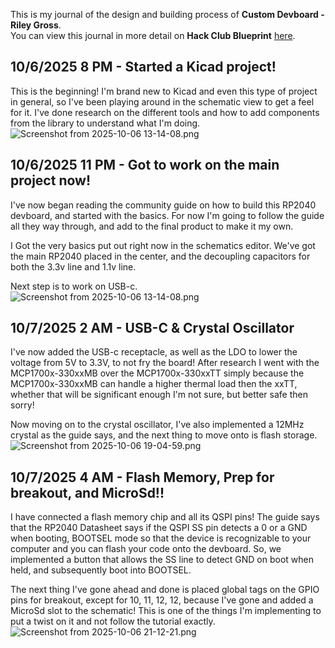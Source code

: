 <!--
  ===================    !!READ THIS NOTICE!!   ====================
  DO NOT edit this file manually. Your changes WILL BE OVERWRITTEN!
  This journal is auto generated and updated by Hack Club Blueprint.
  To edit this file, please edit your journal entries on Blueprint.
  ==================================================================
-->

This is my journal of the design and building process of **Custom Devboard - Riley Gross**.  
You can view this journal in more detail on **Hack Club Blueprint** [here](https://blueprint.hackclub.com/projects/252).


## 10/6/2025 8 PM - Started a Kicad project!  

This is the beginning! I'm brand new to Kicad and even this type of project in general, so I've been playing around in the schematic view to get a feel for it. I've done research on the different tools and how to add components from the library to understand what I'm doing.![Screenshot from 2025-10-06 13-14-08.png](https://blueprint.hackclub.com/user-attachments/blobs/redirect/eyJfcmFpbHMiOnsiZGF0YSI6ODA2LCJwdXIiOiJibG9iX2lkIn19--f693c70c080eadf7dccdd5718fc6fcfb0524a498/Screenshot%20from%202025-10-06%2013-14-08.png)
  

## 10/6/2025 11 PM - Got to work on the main project now!  

I've now began reading the community guide on how to build this RP2040 devboard, and started with the basics. For now I'm going to follow the guide all they way through, and add to the final product to make it my own.

I Got the very basics put out right now in the schematics editor. We've got the main RP2040 placed in the center, and the decoupling capacitors for both the 3.3v line and 1.1v line.

Next step is to work on USB-c.![Screenshot from 2025-10-06 13-14-08.png](https://blueprint.hackclub.com/user-attachments/blobs/redirect/eyJfcmFpbHMiOnsiZGF0YSI6ODI1LCJwdXIiOiJibG9iX2lkIn19--68d3071647e816b6e662432a8eac2c398804c18c/Screenshot%20from%202025-10-06%2013-14-08.png)
  

## 10/7/2025 2 AM - USB-C & Crystal Oscillator  

I've now added the USB-c receptacle, as well as the LDO to lower the voltage from 5V to 3.3V, to not fry the board! After research I went with the MCP1700x-330xxMB over the MCP1700x-330xxTT simply because the MCP1700x-330xxMB can handle a higher thermal load then the xxTT, whether that will be significant enough I'm not sure, but better safe then sorry!

Now moving on to the crystal oscillator, I've also implemented a 12MHz crystal as the guide says, and the next thing to move onto is flash storage.![Screenshot from 2025-10-06 19-04-59.png](https://blueprint.hackclub.com/user-attachments/blobs/redirect/eyJfcmFpbHMiOnsiZGF0YSI6ODMzLCJwdXIiOiJibG9iX2lkIn19--e4de4477fed2540c7d29d3cf3d1aebe2f1c1bfd3/Screenshot%20from%202025-10-06%2019-04-59.png)


  

## 10/7/2025 4 AM - Flash Memory, Prep for breakout, and MicroSd!!  

I have connected a flash memory chip and all its QSPI pins! The guide says that the RP2040 Datasheet says if the QSPI SS pin detects a 0 or a GND when booting, BOOTSEL mode so that the device is recognizable to your computer and you can flash your code onto the devboard. So, we implemented a button that allows the SS line to detect GND on boot when held, and subsequently boot into BOOTSEL.

The next thing I've gone ahead and done is placed global tags on the GPIO pins for breakout, except for 10, 11, 12, 12, because I've gone and added a MicroSd slot to the schematic! This is one of the things I'm implementing to put a twist on it and not follow the tutorial exactly.![Screenshot from 2025-10-06 21-12-21.png](https://blueprint.hackclub.com/user-attachments/blobs/redirect/eyJfcmFpbHMiOnsiZGF0YSI6ODQ0LCJwdXIiOiJibG9iX2lkIn19--e44be18eda62f72446fc8fc69593add77fd7b56b/Screenshot%20from%202025-10-06%2021-12-21.png)  

